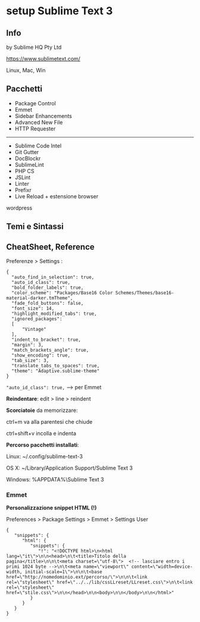 # setup Sublime Text 3

## Info
by Sublime HQ Pty Ltd

https://www.sublimetext.com/

Linux, Mac, Win

## Pacchetti

- Package Control
- Emmet
- Sidebar Enhancements
- Advanced New File
- HTTP Requester
---------------------------
- Sublime Code Intel
- Git Gutter
- DocBlockr
- SublimeLint
- PHP CS
- JSLint
- Linter
- Prefixr
- Live Reload + estensione browser

wordpress 

## Temi e Sintassi



## CheatSheet, Reference

Preferenze > Settings :
  
  ```
{
	"auto_find_in_selection": true,
	"auto_id_class": true,
	"bold_folder_labels": true,
	"color_scheme": "Packages/Base16 Color Schemes/Themes/base16-material-darker.tmTheme",
	"fade_fold_buttons": false,
	"font_size": 14,
	"highlight_modified_tabs": true,
	"ignored_packages":
	[
		"Vintage"
	],
	"indent_to_bracket": true,
	"margin": 3,
	"match_brackets_angle": true,
	"show_encoding": true,
	"tab_size": 3,
	"translate_tabs_to_spaces": true,
	"theme": "Adaptive.sublime-theme"
}
  ```
  
```"auto_id_class": true,``` --> per Emmet

**Reindentare**:
edit > line > reindent

**Scorciatoie** da memorizzare:

ctrl+m va alla parentesi che chiude

ctrl+shift+v incolla e indenta

**Percorso pacchetti installati**:

Linux: ~/.config/sublime-text-3

OS X: ~/Library/Application Support/Sublime Text 3

Windows: %APPDATA%\Sublime Text 3

### Emmet
**Personalizzazione snippet HTML (!)**

Preferences > Package Settings > Emmet > Settings User
```
{
   "snippets": {
      "html": {
         "snippets": {
            "!": "<!DOCTYPE html>\n<html lang=\"it\">\n\n<head>\n\t<title>Titolo della pagina</title>\n\n\t<meta charset=\"utf-8\">  <!-- lasciare entro i primi 1024 byte -->\n\t<meta name=\"viewport\" content=\"width=device-width, initial-scale=1\">\n\n\t<base href=\"http://nomedominio.ext/percorso/\">\n\n\t<link rel=\"stylesheet\" href=\"../../lib/cssLLreset/LLreset.css\">\n\t<link rel=\"stylesheet\" href=\"stile.css\">\n\n</head>\n\n<body>\n\n</body>\n\n</html>"
         }
      }
   }
}
```
